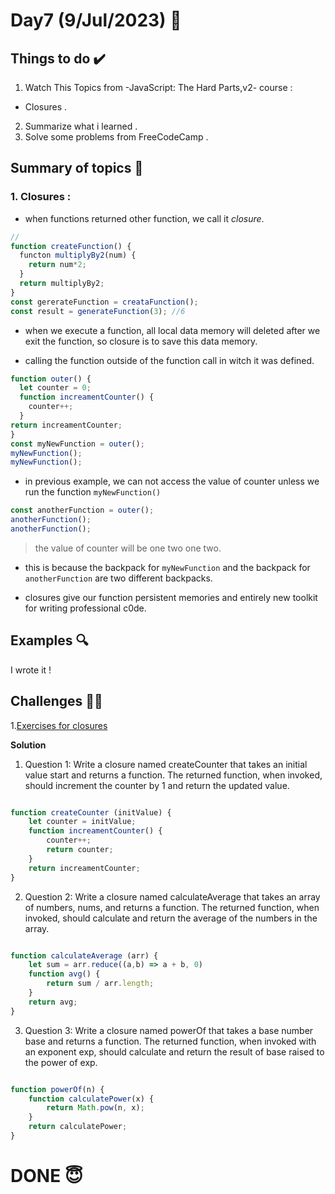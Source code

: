 #  Day7 (9/Jul/2023) 🚀

## Things to do ✔️

1. Watch This Topics from -JavaScript: The Hard Parts,v2- course :

 - Closures .
   
2. Summarize what i learned .   
3. Solve some problems from FreeCodeCamp .
  

## Summary of topics 📝

### 1. Closures : 

* when functions returned other function, we call it *closure*.
```javascript
//
function createFunction() {
  functon multiplyBy2(num) {
    return num*2;
  }
  return multiplyBy2;
}
const gererateFunction = creataFunction();
const result = generateFunction(3); //6
```
* when we execute a function, all local data memory will deleted after we exit the function, so closure is to save this data memory.

* calling the function outside of the function call in witch it was defined.

```javascript
function outer() {
  let counter = 0;
  function increamentCounter() {
    counter++;
  }
return increamentCounter;
}
const myNewFunction = outer();
myNewFunction();
myNewFunction();
```
* in previous example, we can not access the value of counter unless we run the function `myNewFunction()`

```javascript
const anotherFunction = outer();
anotherFunction();
anotherFunction();
```
> the value of counter will be one two one two.

* this is because the backpack for `myNewFunction` and the backpack for `anotherFunction` are two different backpacks.

* closures give our function persistent memories and entirely new toolkit for writing professional c0de.
 

## Examples 🔍

I wrote it !

## Challenges 💪🏽

1.[Exercises for closures]([[codecamp.org/learn/javascript-algorithms-and-data-structures/functional-programming/use-higher-order-functions-map-filter-or-reduce-to-solve-a-complex-problem](https://github.com/orjwan-alrajaby/gsg-expressjs-backend-training-2023/blob/main/learning-sprint-1/week2-day2-tasks/tasks.md)https://github.com/orjwan-alrajaby/gsg-expressjs-backend-training-2023/blob/main/learning-sprint-1/week2-day2-tasks/tasks.md](https://github.com/orjwan-alrajaby/gsg-expressjs-backend-training-2023/blob/main/learning-sprint-1/week2-day2-tasks/tasks.md))

**Solution**


1. Question 1:
Write a closure named createCounter that takes an initial value start and returns a function. The returned function, when invoked, should increment the counter by 1 and return the updated value.
```javascript

function createCounter (initValue) {
    let counter = initValue;
    function increamentCounter() {
        counter++;
        return counter;
    }
    return increamentCounter;
}
```

2. Question 2:
Write a closure named calculateAverage that takes an array of numbers, nums, and returns a function. The returned function, when invoked, should calculate and return the average of the numbers in the array.
```javascript

function calculateAverage (arr) {
    let sum = arr.reduce((a,b) => a + b, 0)
    function avg() {
        return sum / arr.length;
    }
    return avg;
}
```

3. Question 3:
Write a closure named powerOf that takes a base number base and returns a function. The returned function, when invoked with an exponent exp, should calculate and return the result of base raised to the power of exp.
```javascript

function powerOf(n) {
    function calculatePower(x) {
        return Math.pow(n, x);
    }
    return calculatePower;
}
```


# DONE 😇

